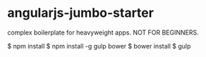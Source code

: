 # angularjs-jumbo-starter
complex boilerplate for heavyweight apps. NOT FOR BEGINNERS.

$ npm install
$ npm install -g gulp bower
$ bower install
$ gulp
